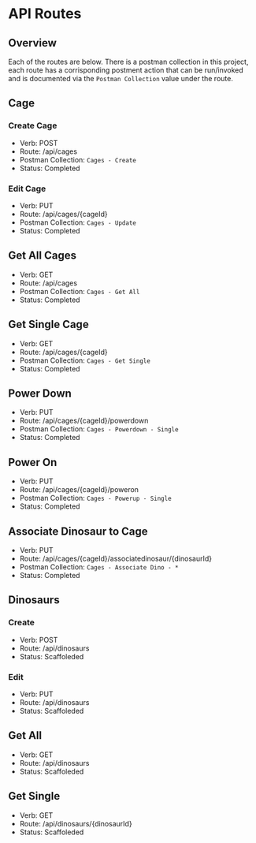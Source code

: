 # API Routes

## Overview
Each of the routes are below.  There is a postman collection in this project, each route has a corrisponding postment action that can be run/invoked and is documented via the `Postman Collection` value under the route.

## Cage
### Create Cage
* Verb: POST
* Route: /api/cages
* Postman Collection: `Cages - Create`
* Status: Completed

### Edit Cage
* Verb: PUT
* Route: /api/cages/{cageId}
* Postman Collection: `Cages - Update`
* Status: Completed

## Get All Cages
* Verb: GET
* Route: /api/cages
* Postman Collection: `Cages - Get All`
* Status: Completed

## Get Single Cage
* Verb: GET
* Route: /api/cages/{cageId}
* Postman Collection: `Cages - Get Single`
* Status: Completed

## Power Down
* Verb: PUT
* Route: /api/cages/{cageId}/powerdown
* Postman Collection: `Cages - Powerdown - Single`
* Status: Completed

## Power On
* Verb: PUT
* Route: /api/cages/{cageId}/poweron
* Postman Collection: `Cages - Powerup - Single`
* Status: Completed

## Associate Dinosaur to Cage
* Verb: PUT
* Route: /api/cages/{cageId}/associatedinosaur/{dinosaurId}
* Postman Collection: `Cages - Associate Dino - *`
* Status: Completed

## Dinosaurs
### Create
* Verb: POST
* Route: /api/dinosaurs
* Status: Scaffoleded

### Edit
* Verb: PUT
* Route: /api/dinosaurs
* Status: Scaffoleded

## Get All
* Verb: GET
* Route: /api/dinosaurs
* Status: Scaffoleded

## Get Single
* Verb: GET
* Route: /api/dinosaurs/{dinosaurId}
* Status: Scaffoleded

